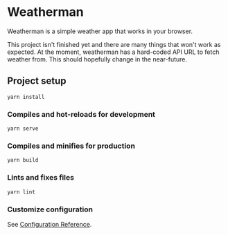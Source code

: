# Weatherman

Weatherman is a simple weather app that works in your browser.

This project isn't finished yet and there are many things that won't work as expected. At the moment, weatherman has a hard-coded API URL to fetch weather from. This should hopefully change in the near-future.

## Project setup
```
yarn install
```

### Compiles and hot-reloads for development
```
yarn serve
```

### Compiles and minifies for production
```
yarn build
```

### Lints and fixes files
```
yarn lint
```

### Customize configuration
See [Configuration Reference](https://cli.vuejs.org/config/).
